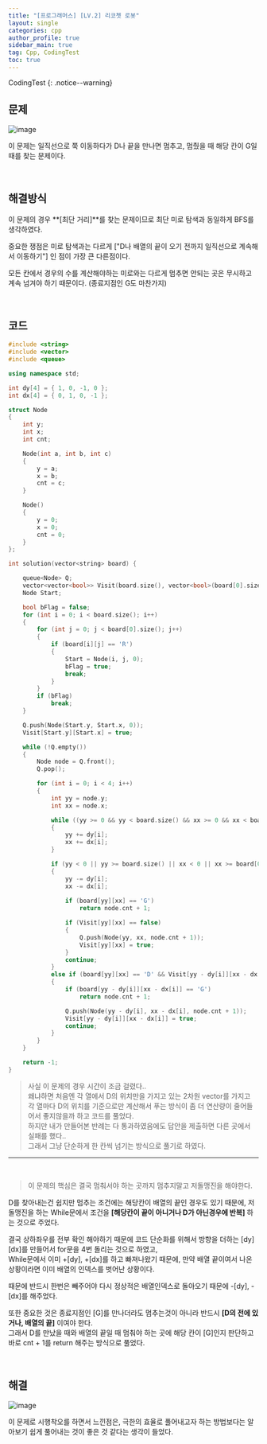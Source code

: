 ```yaml
---
title: "[프로그래머스] [LV.2] 리코쳇 로봇"
layout: single
categories: cpp
author_profile: true
sidebar_main: true
tag: Cpp, CodingTest
toc: true
---
```



CodingTest
{: .notice--warning}


## 문제

![image](https://user-images.githubusercontent.com/69719507/229309598-087305b1-bab1-44d1-8b41-0dfffa9aa228.png)


이 문제는 일직선으로 쭉 이동하다가 D나 끝을 만나면 멈추고, 멈췄을 때 해당 칸이 G일때를 찾는 문제이다.


<br>


## 해결방식

이 문제의 경우 **[최단 거리]**를 찾는 문제이므로 최단 미로 탐색과 동일하게 BFS를 생각하였다.

중요한 쟁점은 미로 탐색과는 다르게 ["D나 배열의 끝이 오기 전까지 일직선으로 계속해서 이동하기"] 인 점이 가장 큰 다른점이다.

모든 칸에서 경우의 수를 계산해야하는 미로와는 다르게 멈추면 안되는 곳은 무시하고 계속 넘겨야 하기 때문이다. (종료지점인 G도 마찬가지)


<br>


## 코드

```cpp
#include <string>
#include <vector>
#include <queue>

using namespace std;

int dy[4] = { 1, 0, -1, 0 };
int dx[4] = { 0, 1, 0, -1 };

struct Node
{
    int y;
    int x;
    int cnt;

    Node(int a, int b, int c)
    {
        y = a;
        x = b;
        cnt = c;
    }

    Node()
    {
        y = 0;
        x = 0;
        cnt = 0;
    }
};

int solution(vector<string> board) {

    queue<Node> Q;
    vector<vector<bool>> Visit(board.size(), vector<bool>(board[0].size(), false));
    Node Start;

    bool bFlag = false;
    for (int i = 0; i < board.size(); i++)
    {
        for (int j = 0; j < board[0].size(); j++)
        {
            if (board[i][j] == 'R')
            {
                Start = Node(i, j, 0);
                bFlag = true;
                break;
            }
        }
        if (bFlag)
            break;
    }

    Q.push(Node(Start.y, Start.x, 0));
    Visit[Start.y][Start.x] = true;

    while (!Q.empty())
    {
        Node node = Q.front();
        Q.pop();

        for (int i = 0; i < 4; i++)
        {
            int yy = node.y;
            int xx = node.x;

            while ((yy >= 0 && yy < board.size() && xx >= 0 && xx < board[0].size()) && board[yy][xx] != 'D')
            {
                yy += dy[i];
                xx += dx[i];
            }

            if (yy < 0 || yy >= board.size() || xx < 0 || xx >= board[0].size())
            {
                yy -= dy[i];
                xx -= dx[i];
                
                if (board[yy][xx] == 'G')
                    return node.cnt + 1;

                if (Visit[yy][xx] == false)
                {
                    Q.push(Node(yy, xx, node.cnt + 1));
                    Visit[yy][xx] = true;
                }
                continue;
            }
            else if (board[yy][xx] == 'D' && Visit[yy - dy[i]][xx - dx[i]] == false)
            {
                if (board[yy - dy[i]][xx - dx[i]] == 'G')
                    return node.cnt + 1;

                Q.push(Node(yy - dy[i], xx - dx[i], node.cnt + 1));
                Visit[yy - dy[i]][xx - dx[i]] = true;
                continue;
            }          
        }
    }

    return -1;
}
```

> 사실 이 문제의 경우 시간이 조금 걸렸다..    
왜냐하면 처음엔 각 열에서 D의 위치만을 가지고 있는 2차원 vector를 가지고 각 열마다 D의 위치를 기준으로만 계산해서 푸는 방식이 좀 더 연산량이 줄어들어서 좋지않을까 하고 코드를 풀었다.    
하지만 내가 만들어본 반례는 다 통과하였음에도 답안을 제출하면 다른 곳에서 실패를 했다..   
그래서 그냥 단순하게 한 칸씩 넘기는 방식으로 풀기로 하였다.

***

<br>




> 이 문제의 핵심은 결국 멈춰서야 하는 곳까지 멈추지말고 저돌맹진을 해야한다.

D를 찾아내는건 쉽지만 멈추는 조건에는 해당칸이 배열의 끝인 경우도 있기 때문에, 저돌맹진을 하는 While문에서 조건을 **[해당칸이 끝이 아니거나 D가 아닌경우에 반복]** 하는 것으로 주었다.   

결국 상하좌우를 전부 확인 해야하기 때문에 코드 단순화를 위해서 방향을 더하는 [dy] [dx]를 만들어서 for문을 4번 돌리는 것으로 하였고,   
While문에서 이미 +[dy], +[dx]를 하고 빠져나왔기 때문에, 만약 배열 끝이여서 나온 상황이라면 
이미 배열의 인덱스를 벗어난 상황이다.   

때문에 반드시 한번은 빼주어야 다시 정상적은 배열인덱스로 돌아오기 때문에 -[dy], -[dx]를 해주었다.   


또한 중요한 것은 종료지점인 [G]를 만나더라도 멈추는것이 아니라 반드시 **[D의 전에 있거나, 배열의 끝]** 이여야 한다.    
그래서 D를 만났을 때와 배열의 끝일 때 멈춰야 하는 곳에 해당 칸이 [G]인지 판단하고 바로 cnt + 1를 return 해주는 방식으로 풀었다.


<br>



## 해결


![image](https://user-images.githubusercontent.com/69719507/229310374-b9495b04-0f5c-45ce-a173-96938ae11fec.png)


이 문제로 시행착오를 하면서 느낀점은, 극한의 효율로 풀어내고자 하는 방법보다는 알아보기 쉽게 풀어내는 것이 좋은 것 같다는 생각이 들었다.


